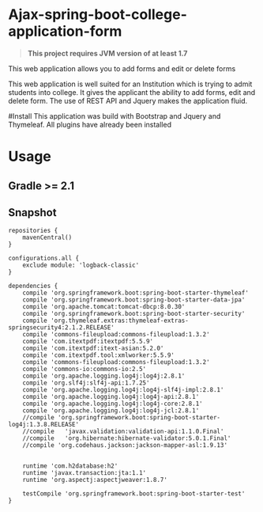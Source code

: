 # Ajax-spring-boot-college-application-form
> **This project requires JVM version of at least 1.7**

> 
This web application allows you to add forms and edit or delete forms

This web application is well suited for an Institution which is trying to admit students into
college. It gives the applicant the ability to add forms, edit and delete form.
The use of REST API and Jquery makes the application fluid.

#Install
This application was build with Bootstrap and Jquery and Thymeleaf. All plugins have already been installed

# Usage

## Gradle >= 2.1

## Snapshot
```
repositories {
    mavenCentral()
}

configurations.all {
    exclude module: 'logback-classic'
}

dependencies {
    compile 'org.springframework.boot:spring-boot-starter-thymeleaf'
    compile 'org.springframework.boot:spring-boot-starter-data-jpa'
    compile 'org.apache.tomcat:tomcat-dbcp:8.0.30'
    compile 'org.springframework.boot:spring-boot-starter-security'
    compile 'org.thymeleaf.extras:thymeleaf-extras-springsecurity4:2.1.2.RELEASE'
    compile 'commons-fileupload:commons-fileupload:1.3.2'
    compile	'com.itextpdf:itextpdf:5.5.9'
    compile	'com.itextpdf:itext-asian:5.2.0'
    compile	'com.itextpdf.tool:xmlworker:5.5.9'
    compile 'commons-fileupload:commons-fileupload:1.3.2'
    compile 'commons-io:commons-io:2.5'
    compile 'org.apache.logging.log4j:log4j:2.8.1'
    compile 'org.slf4j:slf4j-api:1.7.25'
    compile 'org.apache.logging.log4j:log4j-slf4j-impl:2.8.1'
    compile 'org.apache.logging.log4j:log4j-api:2.8.1'
    compile 'org.apache.logging.log4j:log4j-core:2.8.1'
    compile 'org.apache.logging.log4j:log4j-jcl:2.8.1'
    //compile 'org.springframework.boot:spring-boot-starter-log4j:1.3.8.RELEASE'
    //compile	'javax.validation:validation-api:1.1.0.Final'
    //compile	'org.hibernate:hibernate-validator:5.0.1.Final'
    //compile 'org.codehaus.jackson:jackson-mapper-asl:1.9.13'


    runtime 'com.h2database:h2'
    runtime 'javax.transaction:jta:1.1'
    runtime 'org.aspectj:aspectjweaver:1.8.7'

    testCompile 'org.springframework.boot:spring-boot-starter-test'
}
```
